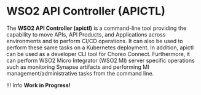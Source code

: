 # WSO2 API Controller (APICTL)

The **WSO2 API Controller (apictl)** is a command-line tool providing the capability to move APIs, API Products, and Applications across environments and to perform CI/CD operations. It can also be used to perform these same tasks on a Kubernetes deployment. In addition, apictl can be used as a developer CLI tool for Choreo Connect. Furthermore, it can perform WSO2 Micro Integrator (WSO2 MI) server specific operations such as monitoring Synapse artifacts and performing MI management/administrative tasks from the command line.

!!! Info
    **Work in Progress!**